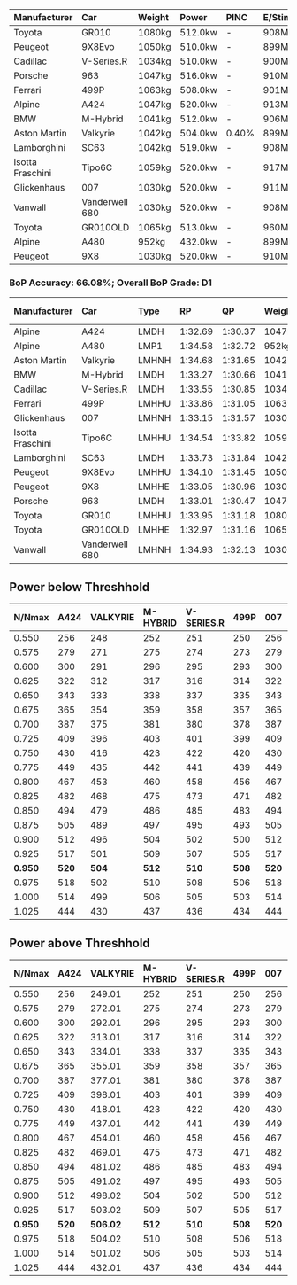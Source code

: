 | Manufacturer     | Car            | Weight | Power   | PINC    | E/Stint | FDS     |
|:-|:-|:-|:-|:-|:-|:-|
| Toyota           | GR010          | 1080kg | 512.0kw |    -    | 908MJ   | 190kph  |
| Peugeot          | 9X8Evo         | 1050kg | 510.0kw |    -    | 899MJ   | 190kph  |
| Cadillac         | V-Series.R     | 1034kg | 510.0kw |    -    | 900MJ   |    -    |
| Porsche          | 963            | 1047kg | 516.0kw |    -    | 910MJ   |    -    |
| Ferrari          | 499P           | 1063kg | 508.0kw |    -    | 901MJ   | 190kph  |
| Alpine           | A424           | 1047kg | 520.0kw |    -    | 913MJ   |    -    |
| BMW              | M-Hybrid       | 1041kg | 512.0kw |    -    | 906MJ   |    -    |
| Aston Martin     | Valkyrie       | 1042kg | 504.0kw | 0.40%   | 899MJ   |    -    |
| Lamborghini      | SC63           | 1042kg | 519.0kw |    -    | 908MJ   |    -    |
| Isotta Fraschini | Tipo6C         | 1059kg | 520.0kw |    -    | 917MJ   | 190kph  |
| Glickenhaus      | 007            | 1030kg | 520.0kw |    -    | 911MJ   |    -    |
| Vanwall          | Vanderwell 680 | 1030kg | 520.0kw |    -    | 908MJ   |    -    |
| Toyota           | GR010OLD       | 1065kg | 513.0kw |    -    | 960MJ   | 150kph  |
| Alpine           | A480           | 952kg  | 432.0kw |    -    | 899MJ   |    -    |
| Peugeot          | 9X8            | 1030kg | 520.0kw |    -    | 910MJ   | 150kph  |

### BoP Accuracy: 66.08%; Overall BoP Grade: D1
| Manufacturer     | Car            | Type  | RP      | QP      | Weight | Power¹  | Threshhold | PINC    | Power²   | E/Stint | AVG Vmax  | FDS     | RDLC | L/Stint | BOP-Grade | Model Accuracy | Model Points | Match%  | SimDiff |
|:-|:-|:-|:-|:-|:-|:-|:-|:-|:-|:-|:-|:-|:-|:-|:-|:-|:-|:-|:-|
| Alpine           | A424           | LMDH  | 1:32.69 | 1:30.37 | 1047kg | 520.0kw | 210.0kph   |    -    | 520.00kw |  913MJ  | 295.91kph |    -    | 1.03 | 40      | -Ω1       | 99.31%         | 2573         | 40.92%  | #       |
| Alpine           | A480           | LMP1  | 1:34.58 | 1:32.72 |  952kg | 432.0kw | 210.0kph   |    -    | 432.00kw |  899MJ  | 293.63kph |    -    | 0.98 | 37      | +D2       | 94.60%         | 1683         | 60.72%  | +0.18   |
| Aston Martin     | Valkyrie       | LMHNH | 1:34.68 | 1:31.65 | 1042kg | 504.0kw | 250.0kph   | 0.40%   | 506.00kw |  899MJ  | 294.00kph |    -    | 1.04 | 40      | +Ω1       | 100.00%        | 630          | 35.46%  | #       |
| BMW              | M-Hybrid       | LMDH  | 1:33.27 | 1:30.66 | 1041kg | 512.0kw | 210.0kph   |    -    | 512.00kw |  906MJ  | 296.70kph |    -    | 1.04 | 40      | -C2       | 99.41%         | 2544         | 74.50%  | #       |
| Cadillac         | V-Series.R     | LMDH  | 1:33.55 | 1:30.85 | 1034kg | 510.0kw | 210.0kph   |    -    | 510.00kw |  900MJ  | 298.15kph |    -    | 1.04 | 40      | -A2       | 99.30%         | 4946         | 90.56%  | #       |
| Ferrari          | 499P           | LMHHU | 1:33.86 | 1:31.05 | 1063kg | 508.0kw | 210.0kph   |    -    | 508.00kw |  901MJ  | 296.10kph | 190kph  | 1.04 | 40      | ~A1       | 100.00%        | 8223         | 100.00% | #       |
| Glickenhaus      | 007            | LMHNH | 1:33.15 | 1:31.57 | 1030kg | 520.0kw | 210.0kph   |    -    | 520.00kw |  911MJ  | 302.66kph |    -    | 0.97 | 40      | -D1       | 93.86%         | 2169         | 69.78%  | +2.19   |
| Isotta Fraschini | Tipo6C         | LMHHU | 1:34.54 | 1:33.82 | 1059kg | 520.0kw | 210.0kph   |    -    | 520.00kw |  917MJ  | 297.74kph | 190kph  | 1.05 | 40      | +Ω1       | 97.73%         | 129          | 34.67%  | #       |
| Lamborghini      | SC63           | LMDH  | 1:33.73 | 1:31.84 | 1042kg | 519.0kw | 210.0kph   |    -    | 519.00kw |  908MJ  | 294.49kph |    -    | 1.06 | 40      | ~A1       | 98.78%         | 813          | 100.00% | #       |
| Peugeot          | 9X8Evo         | LMHHU | 1:34.10 | 1:31.45 | 1050kg | 510.0kw | 210.0kph   |    -    | 510.00kw |  899MJ  | 303.50kph | 190kph  | 1.01 | 40      | +C2       | 96.77%         | 2307         | 74.37%  | #       |
| Peugeot          | 9X8            | LMHHE | 1:33.05 | 1:30.96 | 1030kg | 520.0kw | 210.0kph   |    -    | 520.00kw |  910MJ  | 295.39kph | 150kph  | 1.05 | 40      | -D2       | 97.99%         | 5010         | 62.48%  | +0.56   |
| Porsche          | 963            | LMDH  | 1:33.01 | 1:30.47 | 1047kg | 516.0kw | 210.0kph   |    -    | 516.00kw |  910MJ  | 296.45kph |    -    | 1.03 | 40      | -E1       | 99.86%         | 11699        | 57.97%  | #       |
| Toyota           | GR010          | LMHHU | 1:33.95 | 1:31.18 | 1080kg | 512.0kw | 210.0kph   |    -    | 512.00kw |  908MJ  | 294.26kph | 190kph  | 1.02 | 40      | +B1       | 99.63%         | 6190         | 86.99%  | #       |
| Toyota           | GR010OLD       | LMHHE | 1:32.97 | 1:31.16 | 1065kg | 513.0kw | 210.0kph   |    -    | 513.00kw |  960MJ  | 299.90kph | 150kph  | 1.03 | 40      | -E1       | 93.47%         | 1031         | 58.86%  | +0.24   |
| Vanwall          | Vanderwell 680 | LMHNH | 1:34.93 | 1:32.13 | 1030kg | 520.0kw | 210.0kph   |    -    | 520.00kw |  908MJ  | 295.74kph |    -    | 1.02 | 40      | +Ω1       | 94.33%         | 632          | 43.88%  | +0.82   |

## Power below Threshhold
| N/Nmax    | A424    | VALKYRIE | M-HYBRID | V-SERIES.R | 499P    | 007     | TIPO6C  | SC63    | 9X8EVO  | 9X8     | 963     | GR010   | GR010OLD | VANDERWELL 680 | ​     | RPM      | A480       |
|:-|:-|:-|:-|:-|:-|:-|:-|:-|:-|:-|:-|:-|:-|:-|:-|:-|:-|
|  0.550    |  256    |  248     |  252     |  251       |  250    |  256    |  256    |  256    |  251    |  256    |  254    |  252    |  253     |  256           |  ​    |   --     |   -        |
|  0.575    |  279    |  271     |  275     |  274       |  273    |  279    |  279    |  279    |  274    |  279    |  277    |  275    |  276     |  279           |  ​    |   --     |   -        |
|  0.600    |  300    |  291     |  296     |  295       |  293    |  300    |  300    |  299    |  295    |  300    |  298    |  296    |  296     |  300           |  ​    |   --     |   -        |
|  0.625    |  322    |  312     |  317     |  316       |  314    |  322    |  322    |  321    |  316    |  322    |  319    |  317    |  317     |  322           |  ​    |   --     |   -        |
|  0.650    |  343    |  333     |  338     |  337       |  335    |  343    |  343    |  342    |  337    |  343    |  340    |  338    |  338     |  343           |  ​    |   --     |   -        |
|  0.675    |  365    |  354     |  359     |  358       |  357    |  365    |  365    |  364    |  358    |  365    |  362    |  359    |  360     |  365           |  ​    |   --     |   -        |
|  0.700    |  387    |  375     |  381     |  380       |  378    |  387    |  387    |  386    |  380    |  387    |  384    |  381    |  382     |  387           |  ​    |   --     |   -        |
|  0.725    |  409    |  396     |  403     |  401       |  399    |  409    |  409    |  408    |  401    |  409    |  406    |  403    |  403     |  409           |  ​    |   --     |   -        |
|  0.750    |  430    |  416     |  423     |  422       |  420    |  430    |  430    |  429    |  422    |  430    |  427    |  423    |  424     |  430           |  ​    |   --     |   -        |
|  0.775    |  449    |  435     |  442     |  441       |  439    |  449    |  449    |  448    |  441    |  449    |  446    |  442    |  443     |  449           |  ​    |  5000    |  -3386005  |
|  0.800    |  467    |  453     |  460     |  458       |  456    |  467    |  467    |  466    |  458    |  467    |  463    |  460    |  461     |  467           |  ​    |  5500    |  -3687783  |
|  0.825    |  482    |  468     |  475     |  473       |  471    |  482    |  482    |  481    |  473    |  482    |  478    |  475    |  476     |  482           |  ​    |  5999    |  -4004324  |
|  0.850    |  494    |  479     |  486     |  485       |  483    |  494    |  494    |  493    |  485    |  494    |  490    |  486    |  487     |  494           |  ​    |  6499    |  -4335628  |
|  0.875    |  505    |  489     |  497     |  495       |  493    |  505    |  505    |  504    |  495    |  505    |  501    |  497    |  498     |  505           |  ​    |  7000    |  -4681695  |
|  0.900    |  512    |  496     |  504     |  502       |  500    |  512    |  512    |  511    |  502    |  512    |  508    |  504    |  505     |  512           |  ​    |  7500    |  -5042525  |
|  0.925    |  517    |  501     |  509     |  507       |  505    |  517    |  517    |  516    |  507    |  517    |  513    |  509    |  510     |  517           |  ​    |  8000    |  429       |
| **0.950** | **520** | **504**  | **512**  | **510**    | **508** | **520** | **520** | **519** | **510** | **520** | **516** | **512** | **513**  | **520**        | **​** | **8499** | **432**    |
|  0.975    |  518    |  502     |  510     |  508       |  506    |  518    |  518    |  517    |  508    |  518    |  514    |  510    |  511     |  518           |  ​    |  9000    |  216       |
|  1.000    |  514    |  499     |  506     |  505       |  503    |  514    |  514    |  513    |  505    |  514    |  510    |  506    |  507     |  514           |  ​    |   --     |   -        |
|  1.025    |  444    |  430     |  437     |  436       |  434    |  444    |  444    |  443    |  436    |  444    |  441    |  437    |  438     |  444           |  ​    |   --     |   -        |

## Power above Threshhold
| N/Nmax    | A424    | VALKYRIE   | M-HYBRID | V-SERIES.R | 499P    | 007     | TIPO6C  | SC63    | 9X8EVO  | 9X8     | 963     | GR010   | GR010OLD | VANDERWELL 680 | ​     | RPM      | A480       |
|:-|:-|:-|:-|:-|:-|:-|:-|:-|:-|:-|:-|:-|:-|:-|:-|:-|:-|
|  0.550    |  256    |  249.01    |  252     |  251       |  250    |  256    |  256    |  256    |  251    |  256    |  254    |  252    |  253     |  256           |  ​    |   --     |   -        |
|  0.575    |  279    |  272.01    |  275     |  274       |  273    |  279    |  279    |  279    |  274    |  279    |  277    |  275    |  276     |  279           |  ​    |   --     |   -        |
|  0.600    |  300    |  292.01    |  296     |  295       |  293    |  300    |  300    |  299    |  295    |  300    |  298    |  296    |  296     |  300           |  ​    |   --     |   -        |
|  0.625    |  322    |  313.01    |  317     |  316       |  314    |  322    |  322    |  321    |  316    |  322    |  319    |  317    |  317     |  322           |  ​    |   --     |   -        |
|  0.650    |  343    |  334.01    |  338     |  337       |  335    |  343    |  343    |  342    |  337    |  343    |  340    |  338    |  338     |  343           |  ​    |   --     |   -        |
|  0.675    |  365    |  355.01    |  359     |  358       |  357    |  365    |  365    |  364    |  358    |  365    |  362    |  359    |  360     |  365           |  ​    |   --     |   -        |
|  0.700    |  387    |  377.01    |  381     |  380       |  378    |  387    |  387    |  386    |  380    |  387    |  384    |  381    |  382     |  387           |  ​    |   --     |   -        |
|  0.725    |  409    |  398.01    |  403     |  401       |  399    |  409    |  409    |  408    |  401    |  409    |  406    |  403    |  403     |  409           |  ​    |   --     |   -        |
|  0.750    |  430    |  418.01    |  423     |  422       |  420    |  430    |  430    |  429    |  422    |  430    |  427    |  423    |  424     |  430           |  ​    |   --     |   -        |
|  0.775    |  449    |  437.01    |  442     |  441       |  439    |  449    |  449    |  448    |  441    |  449    |  446    |  442    |  443     |  449           |  ​    |  5000    |  -3386005  |
|  0.800    |  467    |  454.01    |  460     |  458       |  456    |  467    |  467    |  466    |  458    |  467    |  463    |  460    |  461     |  467           |  ​    |  5500    |  -3687783  |
|  0.825    |  482    |  469.01    |  475     |  473       |  471    |  482    |  482    |  481    |  473    |  482    |  478    |  475    |  476     |  482           |  ​    |  5999    |  -4004324  |
|  0.850    |  494    |  481.02    |  486     |  485       |  483    |  494    |  494    |  493    |  485    |  494    |  490    |  486    |  487     |  494           |  ​    |  6499    |  -4335628  |
|  0.875    |  505    |  491.02    |  497     |  495       |  493    |  505    |  505    |  504    |  495    |  505    |  501    |  497    |  498     |  505           |  ​    |  7000    |  -4681695  |
|  0.900    |  512    |  498.02    |  504     |  502       |  500    |  512    |  512    |  511    |  502    |  512    |  508    |  504    |  505     |  512           |  ​    |  7500    |  -5042525  |
|  0.925    |  517    |  503.02    |  509     |  507       |  505    |  517    |  517    |  516    |  507    |  517    |  513    |  509    |  510     |  517           |  ​    |  8000    |  429       |
| **0.950** | **520** | **506.02** | **512**  | **510**    | **508** | **520** | **520** | **519** | **510** | **520** | **516** | **512** | **513**  | **520**        | **​** | **8499** | **432**    |
|  0.975    |  518    |  504.02    |  510     |  508       |  506    |  518    |  518    |  517    |  508    |  518    |  514    |  510    |  511     |  518           |  ​    |  9000    |  216       |
|  1.000    |  514    |  501.02    |  506     |  505       |  503    |  514    |  514    |  513    |  505    |  514    |  510    |  506    |  507     |  514           |  ​    |   --     |   -        |
|  1.025    |  444    |  432.01    |  437     |  436       |  434    |  444    |  444    |  443    |  436    |  444    |  441    |  437    |  438     |  444           |  ​    |   --     |   -        |
